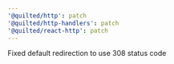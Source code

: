 ```yaml
---
'@quilted/http': patch
'@quilted/http-handlers': patch
'@quilted/react-http': patch
---
```


Fixed default redirection to use 308 status code
